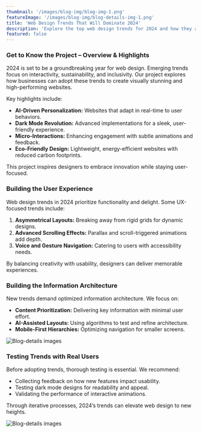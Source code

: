 ```yaml
---
thumbnail: '/images/blog-img/blog-img-1.png'
featureImage: '/images/blog-img/blog-details-img-1.png'
title: 'Web Design Trends That Will Dominate 2024'
description: 'Explore the top web design trends for 2024 and how they are shaping the future of online experiences.'
featured: false
---
```


### Get to Know the Project – Overview & Highlights

2024 is set to be a groundbreaking year for web design. Emerging trends focus on interactivity, sustainability, and inclusivity. Our project explores how businesses can adopt these trends to create visually stunning and high-performing websites.

Key highlights include:

- **AI-Driven Personalization:** Websites that adapt in real-time to user behaviors.
- **Dark Mode Revolution:** Advanced implementations for a sleek, user-friendly experience.
- **Micro-Interactions:** Enhancing engagement with subtle animations and feedback.
- **Eco-Friendly Design:** Lightweight, energy-efficient websites with reduced carbon footprints.

This project inspires designers to embrace innovation while staying user-focused.

### Building the User Experience

Web design trends in 2024 prioritize functionality and delight. Some UX-focused trends include:

1. **Asymmetrical Layouts:** Breaking away from rigid grids for dynamic designs.
2. **Advanced Scrolling Effects:** Parallax and scroll-triggered animations add depth.
3. **Voice and Gesture Navigation:** Catering to users with accessibility needs.

By balancing creativity with usability, designers can deliver memorable experiences.

### Building the Information Architecture

New trends demand optimized information architecture. We focus on:

- **Content Prioritization:** Delivering key information with minimal user effort.
- **AI-Assisted Layouts:** Using algorithms to test and refine architecture.
- **Mobile-First Hierarchies:** Optimizing navigation for smaller screens.

![Blog-details images](/images/services/services-details-img.png)

### Testing Trends with Real Users

Before adopting trends, thorough testing is essential. We recommend:

- Collecting feedback on how new features impact usability.
- Testing dark mode designs for readability and appeal.
- Validating the performance of interactive animations.

Through iterative processes, 2024’s trends can elevate web design to new heights.

![Blog-details images](/images/project-details/project-details-2-banner.png)
